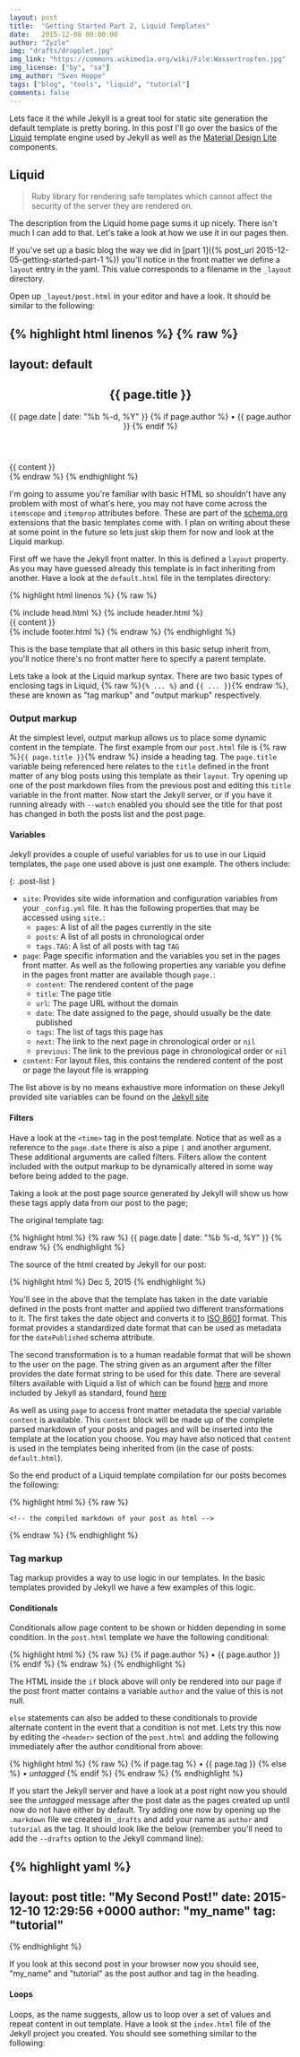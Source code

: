 ```yaml
---
layout: post
title:  "Getting Started Part 2, Liquid Templates"
date:   2015-12-08 00:00:00
author: "Zyzle"
img: "drafts/dropplet.jpg"
img_link: "https://commons.wikimedia.org/wiki/File:Wassertropfen.jpg"
img_license: ["by", "sa"]
img_author: "Sven Hoppe"
tags: ["blog", "tools", "liquid", "tutorial"]
comments: false
---
```


Lets face it the while Jekyll is a great tool for static site generation the default template is pretty boring. In this post I'll go over the basics of the [Liquid](http://liquidmarkup.org/) template engine used by Jekyll as well as the [Material Design Lite](http://www.getmdl.io/) components.

## Liquid

> Ruby library for rendering safe templates which cannot affect the security of the server they are rendered on.

The description from the Liquid home page sums it up nicely. There isn't much I can add to that. Let's take a look at how we use it in our pages then.

If you've set up a basic blog the way we did in [part 1]({% post_url 2015-12-05-getting-started-part-1 %}) you'll notice in the front matter we define a `layout` entry in the yaml. This value corresponds to a filename in the `_layout` directory.

Open up `_layout/post.html` in your editor and have a look. It should be similar to the following:

{% highlight html linenos %}
{% raw %}
---
layout: default
---
<article class="post" itemscope itemtype="http://schema.org/BlogPosting">
  <header class="post-header">
    <h1 class="post-title" itemprop="name headline">{{ page.title }}</h1>
    <p class="post-meta">
      <time datetime="{{ page.date | date_to_xmlschema }}" itemprop="datePublished">
        {{ page.date | date: "%b %-d, %Y" }}
      </time>
      {% if page.author %}
        • <span itemprop="author" itemscope itemtype="http://schema.org/Person">
          <span itemprop="name">{{ page.author }}</span>
        </span>
      {% endif %}
    </p>
  </header>
  <div class="post-content" itemprop="articleBody">
    {{ content }}
  </div>
</article>
{% endraw %}
{% endhighlight %}

I'm going to assume you're familiar with basic HTML so shouldn't have any problem with most of what's here, you may not have come across the `itemscope` and `itemprop` attributes before. These are part of the [schema.org](https://schema.org) extensions that the basic templates come with. I plan on writing about these at some point in the future so lets just skip them for now and look at the Liquid markup.

First off we have the Jekyll front matter. In this is defined a `layout` property. As you may have guessed already this template is in fact inheriting from another. Have a look at the `default.html` file in the templates directory:

{% highlight html linenos %}
{% raw %}
<!DOCTYPE html>
<html>
  {% include head.html %}
  <body>
    {% include header.html %}
    <div class="page-content">
      <div class="wrapper">
        {{ content }}
      </div>
    </div>
    {% include footer.html %}
  </body>
</html>
{% endraw %}
{% endhighlight %}

This is the base template that all others in this basic setup inherit from, you'll notice there's no front matter here to specify a parent template.

Lets take a look at the Liquid markup syntax. There are two basic types of enclosing tags in Liquid, {% raw %}`{% ... %}` and `{{ ... }}`{% endraw %}, these are known as "tag markup" and "output markup" respectively.

### Output markup

At the simplest level, output markup allows us to place some dynamic content in the template. The first example from our `post.html` file is {% raw %}`{{ page.title }}`{% endraw %} inside a heading tag. The `page.title` variable being referenced here relates to the `title` defined in the front matter of any blog posts using this template as their `layout`. Try opening up one of the post markdown files from the previous post and editing this `title` variable in the front matter. Now start the Jekyll server, or if you have it running already with `--watch` enabled you should see the title for that post has changed in both the posts list and the post page.

#### Variables

Jekyll provides a couple of useful variables for us to use in our Liquid templates, the `page` one used above is just one example.  The others include:

{: .post-list }

* `site`: Provides site wide information and configuration variables from your `_config.yml` file. It has the following properties that may be accessed using `site.`:
  * `pages`: A list of all the pages currently in the site
  * `posts`: A list of all posts in chronological order
  * `tags.TAG`: A list of all posts with tag `TAG`
* `page`: Page specific information and the variables you set in the pages front matter. As well as the following properties any variable you define in the pages front matter are available though `page.`:
  * `content`: The rendered content of the page
  * `title`: The page title
  * `url`: The page URL without the domain
  * `date`: The date assigned to the page, should usually be the date published
  * `tags`: The list of tags this page has
  * `next`: The link to the next page in chronological order or `nil`
  * `previous`: The link to the previous page in chronological order or `nil`
* `content`: For layout files, this contains the rendered content of the post or page the layout file is wrapping

The list above is by no means exhaustive more information on these Jekyll provided site variables can be found on the [Jekyll site](http://jekyllrb.com/docs/variables/)

#### Filters

Have a look at the `<time>` tag in the post template. Notice that as well as a reference to the `page.date` there is also a pipe `|` and another argument. These additional arguments are called filters. Filters allow the content included with the output markup to be dynamically altered in some way before being added to the page.

Taking a look at the post page source generated by Jekyll will show us how these tags apply data from our post to the page;

The original template tag:

{% highlight html %}
{% raw %}
<time datetime="{{ page.date | date_to_xmlschema }}" itemprop="datePublished">
  {{ page.date | date: "%b %-d, %Y" }}
</time>
{% endraw %}
{% endhighlight %}

The source of the html created by Jekyll for our post:

{% highlight html %}
<time datetime="2015-12-05T20:31:26+00:00" itemprop="datePublished">Dec 5, 2015</time>
{% endhighlight %}

You'll see in the above that the template has taken in the date variable defined in the posts front matter and applied two different transformations to it. The first takes the date object and converts it to [ISO 8601](https://en.wikipedia.org/wiki/ISO_8601) format. This format provides a standardized date format that can be used as metadata for the `datePublished` schema attribute.

The second transformation is to a human readable format that will be shown to the user on the page. The string given as an argument after the filter provides the date format string to be used for this date. There are several filters available with Liquid a list of which can be found [here](https://github.com/Shopify/liquid/wiki/Liquid-for-Designers#standard-filters) and more included by Jekyll as standard, found [here](http://jekyllrb.com/docs/templates/#filters)

As well as using `page` to access front matter metadata the special variable `content` is available.  This `content` block will be made up of the complete parsed markdown of your posts and pages and will be inserted into the template at the location you choose. You may have also noticed that `content` is used in the templates being inherited from (in the case of posts: `default.html`).

So the end product of a Liquid template compilation for our posts becomes the following:

{% highlight html %}
{% raw %}
<!-- everything in default.html before it's {{ content }} markup -->
  <!-- everything in post.html before it's {{ content }} markup -->
    <!-- the compiled markdown of your post as html -->
  <!-- everything after post.html's {{ content }} -->
<!-- everything after default.html's {{ content }} -->
{% endraw %}
{% endhighlight %}

### Tag markup

Tag markup provides a way to use logic in our templates. In the basic templates provided by Jekyll we have a few examples of this logic.

#### Conditionals

Conditionals allow page content to be shown or hidden depending in some condition. In the `post.html` template we have the following conditional:

{% highlight html %}
{% raw %}
{% if page.author %}
  • <span itemprop="author" itemscope itemtype="http://schema.org/Person">
    <span itemprop="name">{{ page.author }}</span>
  </span>
{% endif %}
{% endraw %}
{% endhighlight %}

The HTML inside the `if` block above will only be rendered into our page if the post front matter contains a variable `author` and the value of this is not null.

`else` statements can also be added to these conditionals to provide alternate content in the event that a condition is not met.  Lets try this now by editing the `<header>` section of the `post.html` and adding the following immediately after the author conditional from above:

{% highlight html %}
{% raw %}
{% if page.tag %}
  • <span itemprop="keywords">{{ page.tag }}</span>
{% else %}
  • <em>untagged</em>
{% endif %}
{% endraw %}
{% endhighlight %}

If you start the Jekyll server and have a look at a post right now you should see the _untagged_ message after the post date as the pages created up until now do not have either by default. Try adding one now by opening up the `.markdown` file we created in `_drafts` and add your name as `author` and `tutorial` as the tag. It should look like the below (remember you'll need to add the `--drafts` option to the Jekyll command line):

{% highlight yaml %}
---
layout: post
title:  "My Second Post!"
date:   2015-12-10 12:29:56 +0000
author: "my_name"
tag: "tutorial"
---
{% endhighlight %}

If you look at this second post in your browser now you should see, "my_name" and "tutorial" as the post author and tag in the heading.

#### Loops

Loops, as the name suggests, allow us to loop over a set of values and repeat content in out template. Have a look st the `index.html` file of the Jekyll project you created.  You should see something similar to the following:
